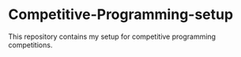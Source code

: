 # Competitive-Programming-setup
This repository contains my setup for competitive programming competitions.
